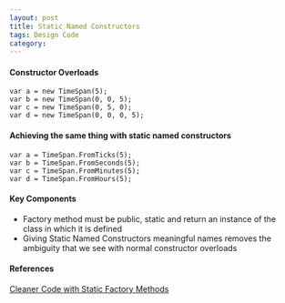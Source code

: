 ```yaml
---
layout: post
title: Static Named Constructors
tags: Design Code
category: 
---
```


#### Constructor Overloads  

~~~
var a = new TimeSpan(5);  
var b = new TimeSpan(0, 0, 5);  
var c = new TimeSpan(0, 5, 0);  
var d = new TimeSpan(0, 0, 0, 5);  
~~~

#### Achieving the same thing with static named constructors  

~~~
var a = TimeSpan.FromTicks(5);  
var b = TimeSpan.FromSeconds(5);  
var c = TimeSpan.FromMinutes(5);  
var d = TimeSpan.FromHours(5);  
~~~

#### Key Components 

- Factory method must be public, static and return an instance of the class in which it is defined  
- Giving Static Named Constructors meaningful names removes the ambiguity that we see with normal constructor overloads  

#### References

[Cleaner Code with Static Factory Methods](http://stackify.com/static-factory-methods/)  
